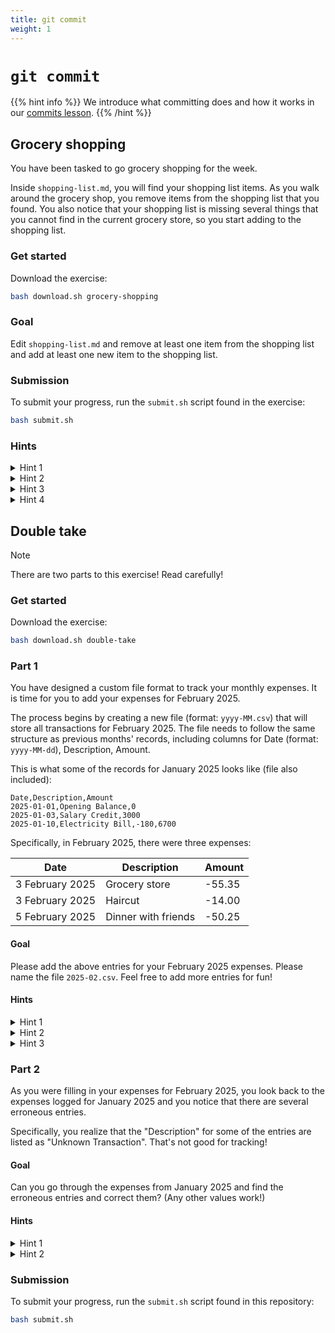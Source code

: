 ```yaml
---
title: git commit
weight: 1
---
```


# `git commit`

{{% hint info %}}
We introduce what committing does and how it works in our [commits lesson](/docs/lessons/commits).
{{% /hint %}}

## Grocery shopping

You have been tasked to go grocery shopping for the week.

Inside `shopping-list.md`, you will find your shopping list items. As you walk around the grocery shop, you remove items from the shopping list that you found. You also notice that your shopping list is missing several things that you cannot find in the current grocery store, so you start adding to the shopping list.

### Get started

Download the exercise:

```bash
bash download.sh grocery-shopping
```

### Goal

Edit `shopping-list.md` and remove at least one item from the shopping list and add at least one new item to the shopping list.

### Submission

To submit your progress, run the `submit.sh` script found in the exercise:

```bash
bash submit.sh
```

### Hints

<details>

<summary>Hint 1</summary>

Have you removed at least one item from the shopping list?

</details>

<details>

<summary>Hint 2</summary>

Have you added at least one (new) item to the shopping list? This item must not have been in the original shopping list.

</details>

<details>

<summary>Hint 3</summary>

Not seeing your changes? Are you sure you have run `git add shopping-list.md` and run `bash submit.sh`?

</details>

<details>

<summary>Hint 4</summary>

Try to change the file to:

```md
- Apples
- Pears
```

</details>

## Double take

> [!NOTE]  
> There are two parts to this exercise! Read carefully!

### Get started

Download the exercise:

```bash
bash download.sh double-take
```

### Part 1

You have designed a custom file format to track your monthly expenses. It is time for you to add your expenses for February 2025.

The process begins by creating a new file (format: `yyyy-MM.csv`) that will store all transactions for February 2025. The file needs to follow the same structure as previous months' records, including columns for Date (format: `yyyy-MM-dd`), Description, Amount.

This is what some of the records for January 2025 looks like (file also included):

```csv
Date,Description,Amount
2025-01-01,Opening Balance,0
2025-01-03,Salary Credit,3000
2025-01-10,Electricity Bill,-180,6700
```

Specifically, in February 2025, there were three expenses:

| Date            | Description         | Amount |
| --------------- | ------------------- | ------ |
| 3 February 2025 | Grocery store       | -55.35 |
| 3 February 2025 | Haircut             | -14.00 |
| 5 February 2025 | Dinner with friends | -50.25 |

#### Goal

Please add the above entries for your February 2025 expenses. Please name the file `2025-02.csv`. Feel free to add more entries for fun!

#### Hints

<details>

<summary>Hint 1</summary>

Have you named the new expense file `2025-02.csv`?

</details>

<details>

<summary>Hint 2</summary>

Have you added the three expenses above?

</details>

<details>

<summary>Hint 3</summary>

Add the file `2025-02.csv` with the following content:

```csv
Date,Description,Amount
2025-02-03,Grocery store,-55.35
2025-02-03,Haircut,-14.00
2025-02-05,Dinner with friends,-50.25
```

</details>

### Part 2

As you were filling in your expenses for February 2025, you look back to the expenses logged for January 2025 and you notice that there are several erroneous entries.

Specifically, you realize that the "Description" for some of the entries are listed as "Unknown Transaction". That's not good for tracking!

#### Goal

Can you go through the expenses from January 2025 and find the erroneous entries and correct them? (Any other values work!)

#### Hints

<details>

<summary>Hint 1</summary>

Have you taken a look at the `2025-01.csv` file?

</details>

<details>

<summary>Hint 2</summary>

These are the entries that need to be fixed:

- 2025-01-06: -250
- 2025-01-12: -500
- 2025-01-17: -1000
- 2025-01-23: -350

</details>

### Submission

To submit your progress, run the `submit.sh` script found in this repository:

```bash
bash submit.sh
```
